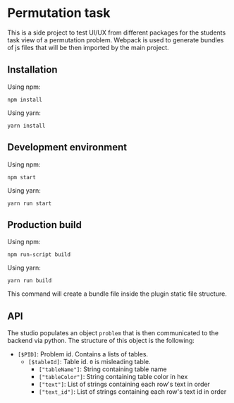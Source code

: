 # Permutation task

This is a side project to test UI/UX from different packages for the students task view of a permutation problem.
Webpack is used to generate bundles of js files that will be then imported by the main project.

## Installation
Using npm:
```
npm install
```
Using yarn:
```
yarn install
```

## Development environment
Using npm:
```
npm start
```
Using yarn:
```
yarn run start
```

## Production build
Using npm:
```
npm run-script build
```
Using yarn:
```
yarn run build
```
This command will create a bundle file inside the plugin static file structure.

## API

The studio populates an object `problem` that is then communicated to the backend via python. 
The structure of this object is the following:

 + `[$PID]`: Problem id. Contains a lists of tables.
    + `[$tableId]`: Table id. `0` is misleading table.
        + `["tableName"]`: String containing table name
        + `["tableColor"]`: String containing table color in hex
        + `["text"]`: List of strings containing each row's text in order
        + `["text_id"]`: List of strings containing each row's text id in order
